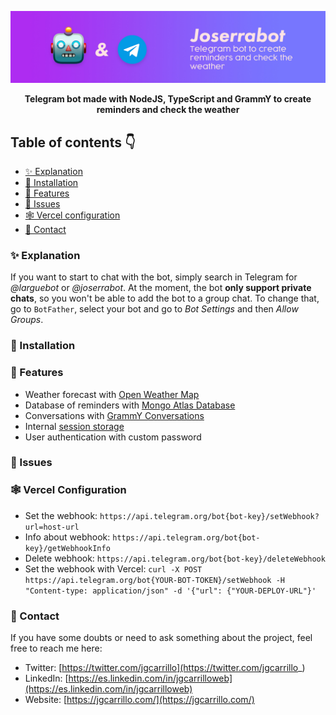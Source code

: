 ![image](docs/images/banner.jpg)

<div align="center">
    <b>Telegram bot made with NodeJS, TypeScript and GrammY to create reminders and check the weather</b>
</div>

## Table of contents 👇

- [✨ Explanation](#-explanation)
- [🚀 Installation](#-installation)
- [🎨 Features](#-features)
- [🚩 Issues](#-issues)
- [🕸️ Vercel configuration](#-vercel-configuration)
- [💛 Contact](#-contact)

### ✨ Explanation

If you want to start to chat with the bot, simply search in Telegram for _@larguebot_ or _@joserrabot_. At the moment, the bot **only support private chats**, so you won't be able to add the bot to a group chat. To change that, go to `BotFather`, select your bot and go to _Bot Settings_ and then _Allow Groups_.

### 🚀 Installation

### 🎨 Features

- Weather forecast with [Open Weather Map](https://openweathermap.org/)
- Database of reminders with [Mongo Atlas Database](https://www.mongodb.com/atlas/database)
- Conversations with [GrammY Conversations](https://grammy.dev/plugins/conversations.html#simple-example)
- Internal [session storage](https://grammy.dev/plugins/session.html#sessions-and-storing-data-built-in)
- User authentication with custom password

### 🚩 Issues

### 🕸️ Vercel Configuration

- Set the webhook: `https://api.telegram.org/bot{bot-key}/setWebhook?url=host-url`
- Info about webhook: `https://api.telegram.org/bot{bot-key}/getWebhookInfo`
- Delete webhook: `https://api.telegram.org/bot{bot-key}/deleteWebhook`
- Set the webhook with Vercel: `curl -X POST https://api.telegram.org/bot{YOUR-BOT-TOKEN}/setWebhook -H "Content-type: application/json" -d '{"url": {"YOUR-DEPLOY-URL"}'`

### 💛 Contact

If you have some doubts or need to ask something about the project, feel free to reach me here:

- Twitter: [https://twitter.com/jgcarrillo](https://twitter.com/jgcarrillo_)
- LinkedIn: [https://es.linkedin.com/in/jgcarrilloweb](https://es.linkedin.com/in/jgcarrilloweb)
- Website: [https://jgcarrillo.com/](https://jgcarrillo.com/)
